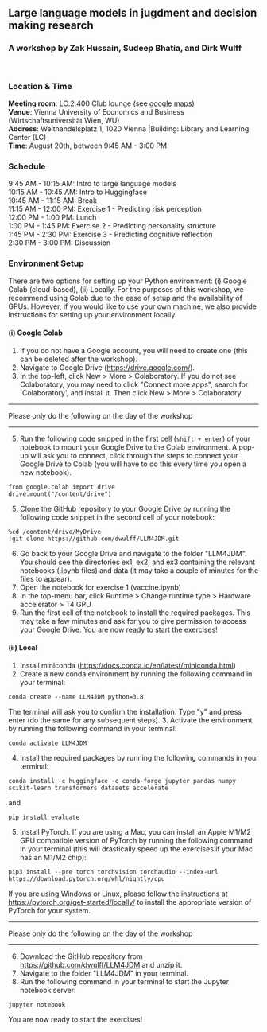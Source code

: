 ## Large language models in jugdment and decision making research
### A workshop by Zak Hussain, Sudeep Bhatia, and Dirk Wulff
<br>

### Location & Time
<b>Meeting room</b>: LC.2.400 Club lounge (see [google maps](https://goo.gl/maps/9NQky6m7Dx6pUQ5V6))<br> 
<b>Venue</b>: Vienna University of Economics and Business (Wirtschaftsuniversität Wien, WU)<br> 
<b>Address</b>: Welthandelsplatz 1, 1020 Vienna |Building: Library and Learning Center (LC)<br> 
<b>Time</b>: August 20th, between 9:45 AM - 3:00 PM

### Schedule
9:45 AM - 10:15 AM: Intro to large language models<br>
10:15 AM - 10:45 AM: Intro to Huggingface<br>
10:45 AM - 11:15 AM: Break<br>
11:15 AM - 12:00 PM: Exercise 1 - Predicting risk perception<br>
12:00 PM - 1:00 PM: Lunch<br>
1:00 PM - 1:45 PM: Exercise 2 - Predicting personality structure<br>
1:45 PM - 2:30 PM: Exercise 3 - Predicting cognitive reflection<br>
2:30 PM - 3:00 PM: Discussion<br>

### Environment Setup
There are two options for setting up your Python environment: (i) Google Colab (cloud-based), (ii) Locally. For the
purposes of this workshop, we recommend using Golab due to the ease of setup and the availability of GPUs. However, if
you would like to use your own machine, we also provide instructions for setting up your environment locally.

#### (i) Google Colab
1. If you do not have a Google account, you will need to create one (this can be deleted after the workshop).
2. Navigate to Google Drive (https://drive.google.com/).
3. In the top-left, click New > More > Colaboratory. If you do not see Colaboratory, you may need to click "Connect more apps", 
search for 'Colaboratory', and install it. Then click New > More > Colaboratory.

************
Please only do the following on the day of the workshop
***********

5. Run the following code snipped in the first cell (```shift + enter```) of your notebook to mount your Google Drive to the Colab environment.
A pop-up will ask you to connect, click through the steps to connect your Google Drive to Colab (you will have to do this
every time you open a new notebook).
```
from google.colab import drive
drive.mount("/content/drive")
```
5. Clone the GitHub repository to your Google Drive by running the following code snippet in the second cell of your notebook:
```
%cd /content/drive/MyDrive
!git clone https://github.com/dwulff/LLM4JDM.git
```
6. Go back to your Google Drive and navigate to the folder "LLM4JDM". You should see the directories ex1, ex2, and ex3 
containing the relevant notebooks (.ipynb files) and data (it may take  a couple of minutes for the files to appear).
7. Open the notebook for exercise 1 (vaccine.ipynb)
8. In the top-menu bar, click Runtime > Change runtime type > Hardware accelerator > T4 GPU
9. Run the first cell of the notebook to install the required packages. This may take a few minutes and ask for you to
give permission to access your Google Drive. 
You are now ready to start the exercises!

#### (ii) Local
1. Install miniconda  (https://docs.conda.io/en/latest/miniconda.html)
2. Create a new conda environment by running the following command in your terminal:
```
conda create --name LLM4JDM python=3.8
```
The terminal will ask you to confirm the installation. Type "y" and press enter (do the same for any subsequent steps).
3. Activate the environment by running the following command in your terminal:
```
conda activate LLM4JDM
```
4. Install the required packages by running the following commands in your terminal:
```
conda install -c huggingface -c conda-forge jupyter pandas numpy scikit-learn transformers datasets accelerate
```
and
```
pip install evaluate
```
5. Install PyTorch. If you are using a Mac, you can install an Apple M1/M2 GPU compatible version of PyTorch by running the 
following command in your terminal (this will drastically speed up the exercises if your Mac has an M1/M2 chip):
```
pip3 install --pre torch torchvision torchaudio --index-url https://download.pytorch.org/whl/nightly/cpu
```
If you are using Windows or Linux, please follow the instructions at https://pytorch.org/get-started/locally/ to install
the appropriate version of PyTorch for your system.

************
Please only do the following on the day of the workshop
***********

6. Download the GitHub repository from https://github.com/dwulff/LLM4JDM and unzip it.
7. Navigate to the folder "LLM4JDM" in your terminal.
8. Run the following command in your terminal to start the Jupyter notebook server:
```
jupyter notebook
```
You are now ready to start the exercises!





